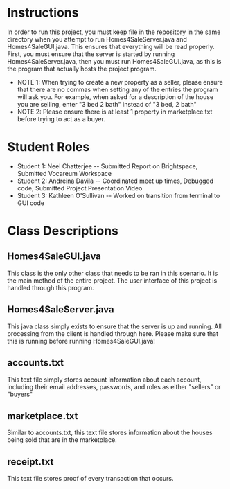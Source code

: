 # Instructions #

In order to run this project, you must keep file in the repository in the same directory when you attempt to run Homes4SaleServer.java and Homes4SaleGUI.java. This ensures that everything will be read properly. First, you must ensure that the server is started by running Homes4SaleServer.java, then you must run Homes4SaleGUI.java, as this is the program that actually hosts the project program.
+ NOTE 1: When trying to create a new property as a seller, please ensure that there are no commas when setting any of the entries the program will ask you. For example, when asked for a description of the house you are selling, enter "3 bed 2 bath" instead of "3 bed, 2 bath"
+ NOTE 2: Please ensure there is at least 1 property in marketplace.txt before trying to act as a buyer.

# Student Roles #
+ Student 1: Neel Chatterjee -- Submitted Report on Brightspace, Submitted Vocareum Workspace
+ Student 2: Andreina Davila -- Coordinated meet up times, Debugged code, Submitted Project Presentation Video
+ Student 3: Kathleen O'Sullivan -- Worked on transition from terminal to GUI code

# Class Descriptions #

## Homes4SaleGUI.java ##
This class is the only other class that needs to be ran in this scenario. It is the main method of the entire project. The user interface of this project is handled through this program.

## Homes4SaleServer.java ##
This java class simply exists to ensure that the server is up and running. All processing from the client is handled through here. Please make sure that this is running before running Homes4SaleGUI.java!

## accounts.txt ##
This text file simply stores account information about each account, including their email addresses, passwords, and roles as either "sellers" or "buyers"

## marketplace.txt ##
Similar to accounts.txt, this text file stores information about the houses being sold that are in the marketplace.

## receipt.txt ##
This text file stores proof of every transaction that occurs.
